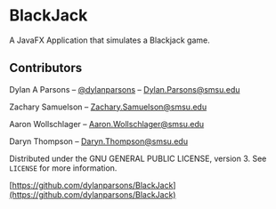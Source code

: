 # BlackJack

A JavaFX Application that simulates a Blackjack game.


## Contributors

Dylan A Parsons – [@dylanparsons](https://github.com/dylanparsons) – Dylan.Parsons@smsu.edu

Zachary Samuelson  – Zachary.Samuelson@smsu.edu

Aaron Wollschlager – Aaron.Wollschlager@smsu.edu

Daryn Thompson – Daryn.Thompson@smsu.edu

Distributed under the  GNU GENERAL PUBLIC LICENSE, version 3. See ``LICENSE`` for more information.

[https://github.com/dylanparsons/BlackJack](https://github.com/dylanparsons/BlackJack)
